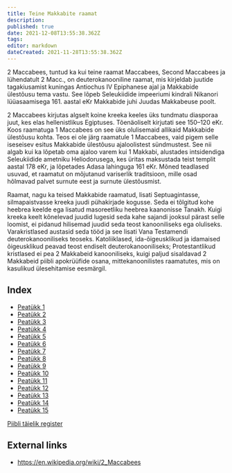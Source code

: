 ```yaml
---
title: Teine Makkabite raamat
description: 
published: true
date: 2021-12-08T13:55:38.362Z
tags: 
editor: markdown
dateCreated: 2021-11-28T13:55:38.362Z
---
```


2 Maccabees, tuntud ka kui teine ​​raamat Maccabees, Second Maccabees ja lühendatult 2 Macc., on deuterokanooniline raamat, mis kirjeldab juutide tagakiusamist kuningas Antiochus IV Epiphanese ajal ja Makkabide ülestõusu tema vastu. See lõpeb Seleukiidide impeeriumi kindrali Nikanori lüüasaamisega 161. aastal eKr Makkabide juhi Juudas Makkabeuse poolt.

2 Maccabees kirjutas algselt koine kreeka keeles üks tundmatu diasporaa juut, kes elas hellenistlikus Egiptuses. Tõenäoliselt kirjutati see 150–120 eKr. Koos raamatuga 1 Maccabees on see üks olulisemaid allikaid Makkabide ülestõusu kohta. Teos ei ole järg raamatule 1 Maccabees, vaid pigem selle iseseisev esitus Makkabide ülestõusu ajaloolistest sündmustest. See nii algab kui ka lõpetab oma ajaloo varem kui 1 Makkabi, alustades intsidendiga Seleukiidide ametniku Heliodorusega, kes üritas maksustada teist templit aastal 178 eKr, ja lõpetades Adasa lahinguga 161 eKr. Mõned teadlased usuvad, et raamatut on mõjutanud variserlik traditsioon, mille osad hõlmavad palvet surnute eest ja surnute ülestõusmist.

Raamat, nagu ka teised Makkabide raamatud, lisati Septuagintasse, silmapaistvasse kreeka juudi pühakirjade kogusse. Seda ei tõlgitud kohe heebrea keelde ega lisatud masoreetliku heebrea kaanonisse Tanakh. Kuigi kreeka keelt kõnelevad juudid lugesid seda kahe sajandi jooksul pärast selle loomist, ei pidanud hilisemad juudid seda teost kanooniliseks ega oluliseks. Varakristlased austasid seda tööd ja see lisati Vana Testamendi deuterokanooniliseks teoseks. Katoliiklased, ida-õigeusklikud ja idamaised õigeusklikud peavad teost endiselt deuterokanooniliseks; Protestantlikud kristlased ei pea 2 Makkabeid kanooniliseks, kuigi paljud sisaldavad 2 Makkabeid piibli apokrüüfide osana, mittekanoonilistes raamatutes, mis on kasulikud ülesehitamise eesmärgil.

## Index

- [Peatükk 1](/et/Bible/2_Maccabees/1)
- [Peatükk 2](/et/Bible/2_Maccabees/2)
- [Peatükk 3](/et/Bible/2_Maccabees/3)
- [Peatükk 4](/et/Bible/2_Maccabees/4)
- [Peatükk 5](/et/Bible/2_Maccabees/5)
- [Peatükk 6](/et/Bible/2_Maccabees/6)
- [Peatükk 7](/et/Bible/2_Maccabees/7)
- [Peatükk 8](/et/Bible/2_Maccabees/8)
- [Peatükk 9](/et/Bible/2_Maccabees/9)
- [Peatükk 10](/et/Bible/2_Maccabees/10)
- [Peatükk 11](/et/Bible/2_Maccabees/11)
- [Peatükk 12](/et/Bible/2_Maccabees/12)
- [Peatükk 13](/et/Bible/2_Maccabees/13)
- [Peatükk 14](/et/Bible/2_Maccabees/14)
- [Peatükk 15](/et/Bible/2_Maccabees/15)



[Piibli täielik register](/et/index/bible)


## External links

- https://en.wikipedia.org/wiki/2_Maccabees